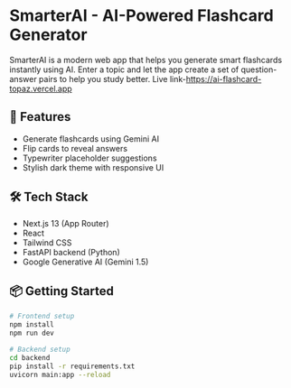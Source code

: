 # SmarterAI - AI-Powered Flashcard Generator

SmarterAI is a modern web app that helps you generate smart flashcards instantly using AI. Enter a topic and let the app create a set of question-answer pairs to help you study better.
Live link-https://ai-flashcard-topaz.vercel.app

## 🚀 Features
- Generate flashcards using Gemini AI
- Flip cards to reveal answers
- Typewriter placeholder suggestions
- Stylish dark theme with responsive UI

## 🛠 Tech Stack
- Next.js 13 (App Router)
- React
- Tailwind CSS
- FastAPI backend (Python)
- Google Generative AI (Gemini 1.5)

## 📦 Getting Started

```bash
# Frontend setup
npm install
npm run dev

# Backend setup
cd backend
pip install -r requirements.txt
uvicorn main:app --reload
